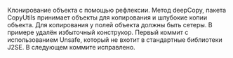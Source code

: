 Клонирование объекта с помощью рефлексии. Метод deepCopy, пакета CopyUtils принимает объекты для копирования и шлубокие копии объекта. Для копирования у полей объекта должны быть сетеры. В примере удалён избыточный конструкор. Первый коммит с использованием Unsafe, который не вхотит в стандартные библиотеки J2SE. В следующем коммите исправлено.
